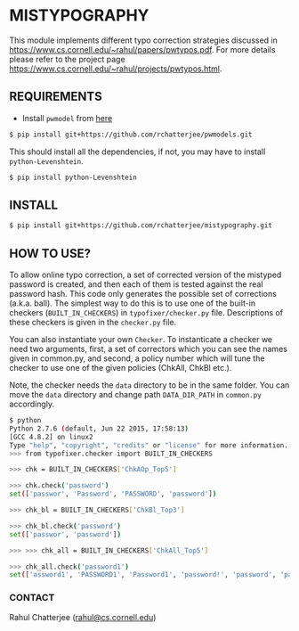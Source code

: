 # MISTYPOGRAPHY
This module implements different typo correction strategies discussed
in https://www.cs.cornell.edu/~rahul/papers/pwtypos.pdf.
For more details please refer to the project page https://www.cs.cornell.edu/~rahul/projects/pwtypos.html.

## REQUIREMENTS
* Install `pwmodel` from [here](https://github.com/rchatterjee/pwmodels.git)
```bash
$ pip install git+https://github.com/rchatterjee/pwmodels.git
```
   This should install all the dependencies, if not, you may have to
   install `python-Levenshtein`.
```bash
$ pip install python-Levenshtein
```

## INSTALL

```bash
$ pip install git+https://github.com/rchatterjee/mistypography.git
```

## HOW TO USE?  

To allow online typo correction, a set of corrected version of the
mistyped password is created, and then each of them is tested against
the real password hash. This code only generates the possible set of
corrections (a.k.a. ball).  The simplest way to do this is to use one
of the built-in checkers (`BUILT_IN_CHECKERS`) in
`typofixer/checker.py` file. Descriptions of these checkers is given
in the `checker.py` file. 
 
 You can also instantiate your own `Checker`. To instanticate a
 checker we need two arguments, first, a set of correctors which you
 can see the names given in common.py, and second, a policy number
 which will tune the checker to use one of the given policies (ChkAll,
 ChkBl etc.).

Note, the checker needs the `data` directory to be in the same
folder. You can move the `data` directory and change path
`DATA_DIR_PATH` in `common.py` accordingly.

```bash
$ python
Python 2.7.6 (default, Jun 22 2015, 17:58:13) 
[GCC 4.8.2] on linux2
Type "help", "copyright", "credits" or "license" for more information.
>>> from typofixer.checker import BUILT_IN_CHECKERS

>>> chk = BUILT_IN_CHECKERS['ChkAOp_Top5']

>>> chk.check('password')
set(['passwor', 'Password', 'PASSWORD', 'password'])

>>> chk_bl = BUILT_IN_CHECKERS['ChkBl_Top3']

>>> chk_bl.check('password')
set(['passwor', 'password'])

>>> >>> chk_all = BUILT_IN_CHECKERS['ChkAll_Top5']

>>> chk_all.check('password1')
set(['assword1', 'PASSWORD1', 'Password1', 'password!', 'password', 'password1'])

```



### CONTACT
Rahul Chatterjee (rahul@cs.cornell.edu)
